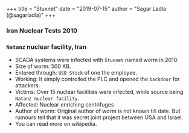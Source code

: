 +++
title = "Stuxnet"
date = "2019-07-15"
author = "Sagar Ladla (@sagarladla)"
+++
### Iran Nuclear Tests 2010
### `Natanz` nuclear facility, Iran

- SCADA systems were infected with `Stuxnet` named worm in 2010.<br />
- Size of worm: 500 KB.<br />
- Entered through: `USB Stick` of one the employee.<br />
- Working: It simply controlled the PLC and opened the `backdoor` for attackers.<br />
- Victims: Over 15 nuclear facilities were infected, while source being `Natanz nuclear facility`.<br />
- Affected: Nuclear enriching centrifuges<br />
- Author of worm: Original author of worm is not known till date. But rumours tell that it was secret joint project between USA and Israel.<br />
- You can read more on wikipedia.

